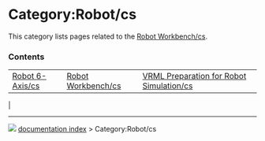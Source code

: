 # Category:Robot/cs
This category lists pages related to the [Robot Workbench/cs](Robot_Workbench/cs.md).

### Contents

|     |     |     |
| --- | --- | --- |
| [Robot 6-Axis/cs](Robot_6-Axis/cs.md) | [Robot Workbench/cs](Robot_Workbench/cs.md) | [VRML Preparation for Robot Simulation/cs](VRML_Preparation_for_Robot_Simulation/cs.md) |
|



---
![](images/Right_arrow.png) [documentation index](../README.md) > Category:Robot/cs
